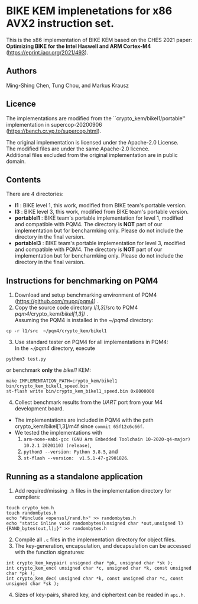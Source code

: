 
# BIKE KEM implenetations for x86 AVX2 instruction set.

This is the x86 implementation of BIKE KEM based on the CHES 2021 paper: 
**Optimizing BIKE for the Intel Haswell and ARM Cortex-M4** (https://eprint.iacr.org/2021/493).

## Authors

Ming-Shing Chen, Tung Chou, and Markus Krausz

## Licence

The implementations are modified from the ``crypto_kem/bikel1/portable'' implementation in supercop-20200906 (https://bench.cr.yp.to/supercop.html).  


The original implementation is licensed under the Apache-2.0 License.  
The modified files are under the same Apache-2.0 licence.  
Additional files excluded from the original implementation are in public domain.


## Contents

There are 4 directories:

- **l1** : BIKE level 1, this work, modified from BIKE team's portable version.  
- **l3** : BIKE level 3, this work, modified from BIKE team's portable version.  
- **portablel1** : BIKE team's portable implementation for level 1, modified and compatible with PQM4. The directory is **NOT** part of
  our implementation but for bencharmking only. Please do not include the directory in the final version.  
- **portablel3** : BIKE team's portable implementation for level 3, modified and compatible with PQM4. The directory is **NOT** part of 
  our implementation but for bencharmking only. Please do not include the directory in the final version.  


## Instructions for benchmarking on PQM4
1. Download and setup benchmarking environment of PQM4 (https://github.com/mupq/pqm4) .  
2. Copy the source code directory *l[1,3]*/src to PQM4 *pqm4*/crypto_kem/*bikel[1,3]*/ .  
   Assuming the PQM4 is installed in the *~/pqm4* directory:  
```
cp -r l1/src  ~/pqm4/crypto_kem/bikel1
```  
3. Use standard tester on PQM4 for all implementations in PQM4:  
   In the *~/pqm4* directory, execute  
```
python3 test.py
```
  or benchmark **only** the *bikel1* KEM:  
```
make IMPLEMENTATION_PATH=crypto_kem/bikel1 bin/crypto_kem_bikel1_speed.bin
st-flash write bin/crypto_kem_bikel1_speed.bin 0x8000000
```  
4. Collect benchmark results from the *UART* port from your M4 development board.



+ The implementations are included in PQM4 with the path crypto_kem/bikel[1,3]/m4f since `commit 65f12c6c66f`.
+ We tested the implementations with 
  1) `arm-none-eabi-gcc (GNU Arm Embedded Toolchain 10-2020-q4-major) 10.2.1 20201103 (release)`,
  2) `python3 --version: Python 3.8.5`, and
  3) `st-flash --version:  v1.5.1-47-g2901826`.


## Running as a standalone application
1. Add required/missing `.h` files in the implementation directory for compilers:
```
touch crypto_kem.h
touch randombytes.h
echo "#include <openssl/rand.h>" >> randombytes.h
echo "static inline void randombytes(unsigned char *out,unsigned l) {RAND_bytes(out,l);}" >> randombytes.h
```
2. Compile all `.c` files in the implementation directory for object files.
3. The key-generation, encapsulation, and decapsulation can be accessed with the function signatures: 
```
int crypto_kem_keypair( unsigned char *pk, unsigned char *sk );
int crypto_kem_enc( unsigned char *c, unsigned char *k, const unsigned char *pk );
int crypto_kem_dec( unsigned char *k, const unsigned char *c, const unsigned char *sk );
```
4. Sizes of key-pairs, shared key, and ciphertext can be readed in `api.h`.

